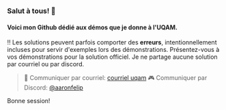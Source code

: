 ### Salut à tous! 👋
#### Voici mon Github dédié aux démos que je donne à l'UQAM.
‼️ Les solutions peuvent parfois comporter des **erreurs**, intentionnellement incluses pour servir d'exemples lors des démonstrations. Présentez-vous à vos démonstrations pour la solution officiel. Je ne partage aucune solution par courriel ou par discord.

>💌 Communiquer par courriel: [courriel uqam](mailto:osorio_arancibia.aaron@courrier.uqam.ca?subject=Aide%20labo)
>🎮 Communiquer par Discord: [@aaronfelip](https://discord.com)

Bonne session!
